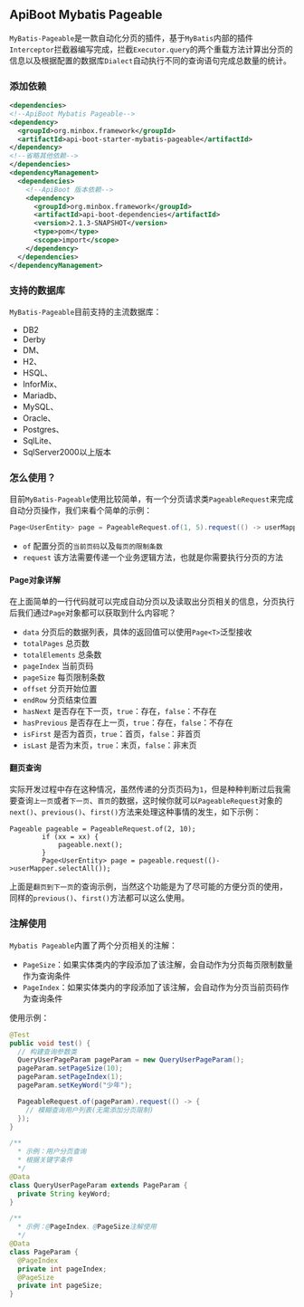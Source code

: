 ## ApiBoot Mybatis Pageable

`MyBatis-Pageable`是一款自动化分页的插件，基于`MyBatis`内部的插件`Interceptor`拦截器编写完成，拦截`Executor.query`的两个重载方法计算出分页的信息以及根据配置的数据库`Dialect`自动执行不同的查询语句完成总数量的统计。

### 添加依赖

```xml
<dependencies>
<!--ApiBoot Mybatis Pageable-->
<dependency>
  <groupId>org.minbox.framework</groupId>
  <artifactId>api-boot-starter-mybatis-pageable</artifactId>
</dependency>
<!--省略其他依赖-->
</dependencies>
<dependencyManagement>
  <dependencies>
    <!--ApiBoot 版本依赖-->
    <dependency>
      <groupId>org.minbox.framework</groupId>
      <artifactId>api-boot-dependencies</artifactId>
      <version>2.1.3-SNAPSHOT</version>
      <type>pom</type>
      <scope>import</scope>
    </dependency>
  </dependencies>
</dependencyManagement>
```



### 支持的数据库
`MyBatis-Pageable`目前支持的主流数据库：
- DB2
- Derby
- DM、
- H2、
- HSQL、
- InforMix、
- Mariadb、
- MySQL、
- Oracle、
- Postgres、
- SqlLite、
- SqlServer2000以上版本

### 怎么使用？
目前`MyBatis-Pageable`使用比较简单，有一个分页请求类`PageableRequest`来完成自动分页操作，我们来看个简单的示例：
```java
Page<UserEntity> page = PageableRequest.of(1, 5).request(() -> userMapper.selectAll());
```

- `of`  配置分页的`当前页码`以及`每页的限制条数`
- `request` 该方法需要传递一个业务逻辑方法，也就是你需要执行分页的方法

#### Page对象详解
在上面简单的一行代码就可以完成自动分页以及读取出分页相关的信息，分页执行后我们通过`Page`对象都可以获取到什么内容呢？
- `data` 分页后的数据列表，具体的返回值可以使用`Page<T>`泛型接收
- `totalPages` 总页数
- `totalElements` 总条数
- `pageIndex` 当前页码
- `pageSize` 每页限制条数
- `offset` 分页开始位置
- `endRow` 分页结束位置
- `hasNext` 是否存在下一页，`true`：存在，`false`：不存在
- `hasPrevious` 是否存在上一页，`true`：存在，`false`：不存在
- `isFirst` 是否为首页，`true`：首页，`false`：非首页
- `isLast` 是否为末页，`true`：末页，`false`：非末页

#### 翻页查询
实际开发过程中存在这种情况，虽然传递的分页页码为`1`，但是种种判断过后我需要查询`上一页`或者`下一页`、`首页`的数据，这时候你就可以`PageableRequest`对象的`next()`、`previous()`、`first()`方法来处理这种事情的发生，如下示例：
```
Pageable pageable = PageableRequest.of(2, 10);
        if (xx = xx) {
            pageable.next();
        }
        Page<UserEntity> page = pageable.request(()->userMapper.selectAll());
```
上面是`翻页到下一页`的查询示例，当然这个功能是为了尽可能的方便分页的使用，同样的`previous()`、`first()`方法都可以这么使用。

### 注解使用

`Mybatis Pageable`内置了两个分页相关的注解：

- `PageSize`：如果实体类内的字段添加了该注解，会自动作为分页每页限制数量作为查询条件
- `PageIndex`：如果实体类内的字段添加了该注解，会自动作为分页当前页码作为查询条件

使用示例：

```java
@Test
public void test() {
  // 构建查询参数类
  QueryUserPageParam pageParam = new QueryUserPageParam();
  pageParam.setPageSize(10);
  pageParam.setPageIndex(1);
  pageParam.setKeyWord("少年");

  PageableRequest.of(pageParam).request(() -> {
    // 模糊查询用户列表(无需添加分页限制)
  });
}

/**
  * 示例：用户分页查询
  * 根据关键字条件
  */
@Data
class QueryUserPageParam extends PageParam {
  private String keyWord;
}

/**
  * 示例：@PageIndex、@PageSize注解使用
  */
@Data
class PageParam {
  @PageIndex
  private int pageIndex;
  @PageSize
  private int pageSize;
}
```

